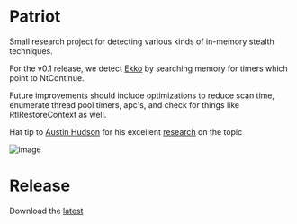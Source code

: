 # Patriot
Small research project for detecting various kinds of in-memory stealth techniques. 

For the v0.1 release, we detect [Ekko](https://github.com/Cracked5pider/Ekko) by searching memory for timers which point to NtContinue.

Future improvements should include optimizations to reduce scan time, enumerate thread pool timers, apc's, and check for things like RtlRestoreContext as well.

Hat tip to [Austin Hudson](https://twitter.com/ilove2pwn_) for his excellent [research](https://suspicious.actor/2022/05/05/mdsec-nighthawk-study.html) on the topic

![image](https://user-images.githubusercontent.com/56411054/174499879-ea784efa-ba08-454e-9028-3781547c32f5.png)

# Release
Download the [latest](https://github.com/joe-desimone/patriot/releases/tag/v0.1)
